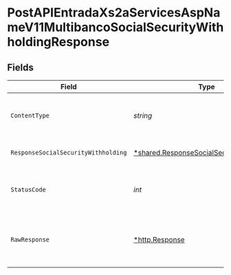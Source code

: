 # PostAPIEntradaXs2aServicesAspNameV11MultibancoSocialSecurityWithholdingResponse


## Fields

| Field                                                                                                 | Type                                                                                                  | Required                                                                                              | Description                                                                                           |
| ----------------------------------------------------------------------------------------------------- | ----------------------------------------------------------------------------------------------------- | ----------------------------------------------------------------------------------------------------- | ----------------------------------------------------------------------------------------------------- |
| `ContentType`                                                                                         | *string*                                                                                              | :heavy_check_mark:                                                                                    | HTTP response content type for this operation                                                         |
| `ResponseSocialSecurityWithholding`                                                                   | [*shared.ResponseSocialSecurityWithholding](../../models/shared/responsesocialsecuritywithholding.md) | :heavy_minus_sign:                                                                                    | Respuesta a la operación                                                                              |
| `StatusCode`                                                                                          | *int*                                                                                                 | :heavy_check_mark:                                                                                    | HTTP response status code for this operation                                                          |
| `RawResponse`                                                                                         | [*http.Response](https://pkg.go.dev/net/http#Response)                                                | :heavy_minus_sign:                                                                                    | Raw HTTP response; suitable for custom response parsing                                               |